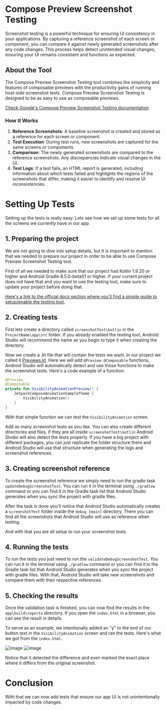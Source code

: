 # Compose Preview Screenshot Testing
Screenshot testing is a powerful technique for ensuring UI consistency in your applications. By capturing a reference screenshot of each screen or component, you can compare it against newly generated screenshots after any code changes. This process helps detect unintended visual changes, ensuring your UI remains consistent and functions as expected.

## About the Tool
The Compose Preview Screenshot Testing tool combines the simplicity and features of composable previews with the productivity gains of running host-side screenshot tests. Compose Preview Screenshot Testing is designed to be as easy to use as composable previews.

[Check Google's Compose Preview Screenshot Testing documentation](https://developer.android.com/studio/preview/compose-screenshot-testing)

### How It Works
1. **Reference Screenshots**: A baseline screenshot is created and stored as a reference for each screen or component.
2. **Test Execution**: During test runs, new screenshots are captured for the same screens or components.
3. **Comparison**: The newly generated screenshots are compared to the reference screenshots. Any discrepancies indicate visual changes in the UI.
4. **Test Logs**: If a test fails, an HTML report is generated, including information about which tests failed and highlights the regions of the screenshots that differ, making it easier to identify and resolve UI inconsistencies.

# Setting Up Tests
Setting up the tests is really easy. Lets see how we set up some tests for all the screens we currently have in our app. 

## 1. Preparing the project
We are not going to dive into setup details, but it is important to mention that we needed to prepare our project in order to be able to use Compose Preview Screenshot Testing tool.

First of all we needed to make sure that our project had Kotlin 1.9.20 or higher and Android Gradle 8.5.0-beta01 or higher. If your current project does not have that and you want to use the testing tool, make sure to update your project before doing that.

[Here's a link to the official docs section where you'll find a simple guide to setup/enable the testing tool.](https://developer.android.com/studio/preview/compose-screenshot-testing#setup)

## 2. Creating tests
First lets create a directory called `screenshotTest\kotlin` in the `ProjectName\app\src` folder. If you already enabled the testing tool, Android Studio will recommend the name as you begin to type it when creating the directory.

Now we create a .kt file that will contain the tests we want. In our project we called it [Previews.kt](https://github.com/pedrotlf/JetpackComposeAnimationSample/blob/main/app/src/screenshotTest/kotlin/Previews.kt). Here we will add `@Preview @Composable` functions, Android Studio will automatically detect and use those functions to make the screenshot tests. Here's a code example of a function:

```kotlin
@Preview
@Composable
private fun VisibilityAnimationPreview() {
    JetpackComposeAnimationSampleTheme {
        VisibilityAnimation()
    }
}
```

With that simple function we can test the `VisibilityAnimation` screen.

Add as many screenshot tests as you like. You can also create different directories and files, if they are all inside `screenshotTest\kotlin` Android Studio will also detect the tests properly. If you have a big project with different packages, you can just replicate the folder structure there and Android Studio will use that structure when generating the logs and screenshot references.

## 3. Creating screenshot reference
To create the screenshot reference we simply need to run the gradle task `updateDebugScreenshotTest`. You can run it in the terminal using `./gradlew` command or you can find it in the Gradle task list that Android Studio generates when you sync the project with gradle files.

After the task is done you'll notice that Android Studio automatically creates a `screenshotTest` folder inside the `debug [main]` directory. There you can find all the screenshots that Android Studio will use as reference when testing.

And with that you are all setup to run your screenshot tests.

## 4. Running the tests
To run the tests you just need to run the `validateDebugScreenshotTest`. You can run it in the terminal using `./gradlew` command or you can find it in the Gradle task list that Android Studio generates when you sync the project with gradle files. With that, Android Studio will take new screenshots and compare them with their respective references.

## 5. Checking the results
Once the validation task is finished, you can now find the results in the `app\build\reports` directory. If you open the `index.html` in a browser, you can see the result in details. 

To serve as an example, we intentionally added an "y" to the end of our button text in the `VisibilityAnimation` screen and ran the tests. Here's what we got from the `index.html`.

![image](https://github.com/user-attachments/assets/b071db83-4dd8-4aea-ae89-4095de22577d)
![image](https://github.com/user-attachments/assets/f0eed19c-72ec-4cac-b6ac-617a35f373a5)

Notice that it detected the difference and even marked the exact place where it differs from the original screenshot.

# Conclusion
With that we can now add tests that ensure our app UI is not unintentionally impacted by code changes.
